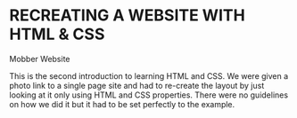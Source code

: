 RECREATING A WEBSITE WITH HTML & CSS
=============

Mobber Website

This is the second introduction to learning HTML and CSS. We were given a photo link to a single page site and had to re-create the layout by just looking at it only using HTML and CSS properties. There were no guidelines on how we did it but it had to be set perfectly to the example.
